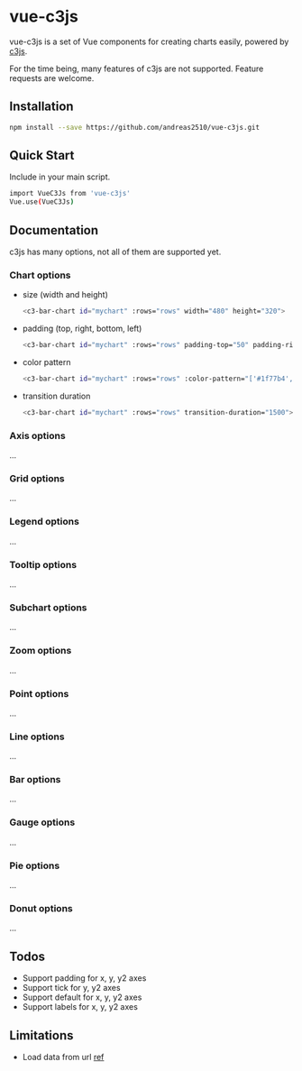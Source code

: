 # vue-c3js

vue-c3js is a set of Vue components for creating charts easily, powered by [c3js](https://github.com/c3js/c3).

For the time being, many features of c3js are not supported. Feature requests are welcome.

## Installation
```bash
npm install --save https://github.com/andreas2510/vue-c3js.git
```

## Quick Start
Include in your main script.
```bash
import VueC3Js from 'vue-c3js'
Vue.use(VueC3Js)
```

## Documentation

c3js has many options, not all of them are supported yet.

### Chart options
- size (width and height)
  ```bash
  <c3-bar-chart id="mychart" :rows="rows" width="480" height="320">
  ```
- padding (top, right, bottom, left)
  ```bash
  <c3-bar-chart id="mychart" :rows="rows" padding-top="50" padding-right="50" padding-bottom="50" padding-left="50">
  ```
- color pattern
  ```bash
  <c3-bar-chart id="mychart" :rows="rows" :color-pattern="['#1f77b4', '#aec7e8']">
  ```
- transition duration
  ```bash
  <c3-bar-chart id="mychart" :rows="rows" transition-duration="1500">
  ```

### Axis options
...

### Grid options
...

### Legend options
...

### Tooltip options
...

### Subchart options
...

### Zoom options
...

### Point options
...

### Line options
...

### Bar options
...

### Gauge options
...

### Pie options
...

### Donut options
...

## Todos
- Support padding for x, y, y2 axes
- Support tick for y, y2 axes
- Support default for x, y, y2 axes
- Support labels for x, y, y2 axes

## Limitations
- Load data from url [ref](http://c3js.org/reference.html#data-url)
